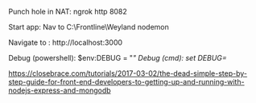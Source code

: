 Punch hole in NAT:
  ngrok http 8082

Start app:
  Nav to C:\Frontline\Weyland
  nodemon

Navigate to : http://localhost:3000

Debug (powershell):
  $env:DEBUG = "*"
Debug (cmd):
  set DEBUG=*




https://closebrace.com/tutorials/2017-03-02/the-dead-simple-step-by-step-guide-for-front-end-developers-to-getting-up-and-running-with-nodejs-express-and-mongodb
